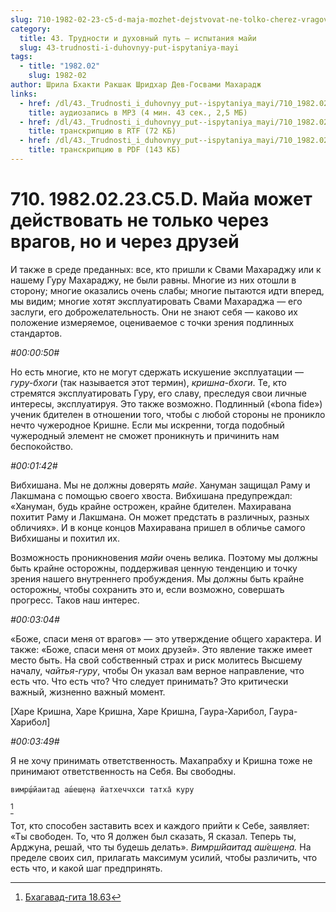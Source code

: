 ```yaml
---
slug: 710-1982-02-23-c5-d-maja-mozhet-dejstvovat-ne-tolko-cherez-vragov-no-i-cherez-druzej
category:
  title: 43. Трудности и духовный путь — испытания майи
  slug: 43-trudnosti-i-duhovnyy-put-ispytaniya-mayi
tags:
  - title: "1982.02"
    slug: 1982-02
author: Шрила Бхакти Ракшак Шридхар Дев-Госвами Махарадж
links:
  - href: /dl/43._Trudnosti_i_duhovnyy_put--ispytaniya_mayi/710_1982.02.23.C5.D_SridharMj_Maja_mozhet_dejstvovat_ne_tolko_cherez_vragov_no_i_cherez_druzej.mp3
    title: аудиозапись в MP3 (4 мин. 43 сек., 2,5 МБ)
  - href: /dl/43._Trudnosti_i_duhovnyy_put--ispytaniya_mayi/710_1982.02.23.C5.D_SridharMj_Maja_mozhet_dejstvovat_ne_tolko_cherez_vragov_no_i_cherez_druzej.rtf
    title: транскрипцию в RTF (72 КБ)
  - href: /dl/43._Trudnosti_i_duhovnyy_put--ispytaniya_mayi/710_1982.02.23.C5.D_SridharMj_Maja_mozhet_dejstvovat_ne_tolko_cherez_vragov_no_i_cherez_druzej.pdf
    title: транскрипцию в PDF (143 КБ)
---
```


# 710. 1982.02.23.C5.D. Майа может действовать не только через врагов, но и через друзей

И также в среде преданных: все, кто пришли к Свами Махараджу или к нашему Гуру Махараджу, не были равны. Многие из них отошли в сторону; многие оказались очень слабы; многие пытаются идти вперед, мы видим; многие хотят эксплуатировать Свами Махараджа — его заслуги, его доброжелательность. Они не знают себя — каково их положение измеряемое, оцениваемое с точки зрения подлинных стандартов.

*#00:00:50#*

Но есть многие, кто не могут сдержать искушение эксплуатации — *гуру-бхоги* (так называется этот термин), *кришна-бхоги*. Те, кто стремятся эксплуатировать Гуру, его славу, преследуя свои личные интересы, эксплуатируя. Это также возможно. Подлинный («bona fide») ученик бдителен в отношении того, чтобы с любой стороны не проникло нечто чужеродное Кришне. Если мы искренни, тогда подобный чужеродный элемент не сможет проникнуть и причинить нам беспокойство.

*#00:01:42#*

Вибхишана. Мы не должны доверять *майе*. Хануман защищал Раму и Лакшмана с помощью своего хвоста. Вибхишана предупреждал: «Хануман, будь крайне острожен, крайне бдителен. Махиравана похитит Раму и Лакшмана. Он может предстать в различных, разных обличиях». И в конце концов Махиравана пришел в обличье самого Вибхишаны и похитил их.

Возможность проникновения *майи* очень велика. Поэтому мы должны быть крайне осторожны, поддерживая ценную тенденцию и точку зрения нашего внутреннего пробуждения. Мы должны быть крайне осторожны, чтобы сохранить это и, если возможно, совершать прогресс. Таков наш интерес.

*#00:03:04#*

«Боже, спаси меня от врагов» — это утверждение общего характера. И также: «Боже, спаси меня от моих друзей». Это явление также имеет место быть. На свой собственный страх и риск молитесь Высшему началу, *чайтья-гуру*, чтобы Он указал вам верное направление, что есть что. Что есть что? Что следует принимать? Это критически важный, жизненно важный момент.

[Харе Кришна, Харе Кришна, Харе Кришна, Гаура-Харибол, Гаура-Харибол]

*#00:03:49#*

Я не хочу принимать ответственность. Махапрабху и Кришна тоже не принимают ответственность на Себя. Вы свободны.

    вимр̣ш́йаитад аш́еш̣ен̣а йатхеччхси татха̄ куру
[^_ftn1]

Тот, кто способен заставить всех и каждого прийти к Себе, заявляет: «Ты свободен. То, что Я должен был сказать, Я сказал. Теперь ты, Арджуна, решай, что ты будешь делать». *Вимр̣ш́йаитад аш́еш̣ен̣а.* На пределе своих сил, прилагать максимум усилий, чтобы различить, что есть что, и какой шаг предпринять.



[^_ftn1]: [Бхагавад-гита 18.63](../notes/bhagavad-gita/bhagavad-gita-18-63.md)
